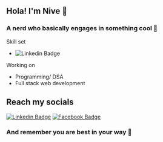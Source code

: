 ## Hola! I'm Nive 🤞
### A nerd who basically engages in something cool 🦾
Skill set
* ![Linkedin Badge](https://img.shields.io/badge/C-00599C?style=for-the-badge&logo=c&logoColor=white)

Working on
* Programming/ DSA
* Full stack web development
## Reach my socials
[![Linkedin Badge](https://img.shields.io/badge/LinkedIn-0077B5?style=for-the-badge&logo=linkedin&logoColor=white)](https://www.linkedin.com/in/nivedha-vijayakumar-5185b1224/)
[![Facebook Badge](https://img.shields.io/badge/Facebook-1877F2?style=for-the-badge&logo=facebook&logoColor=white)](https://www.facebook.com/profile.php?id=100074261173701)
### And remember you are best in your way 🌈




